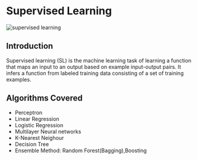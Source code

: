 # Supervised Learning

![supervised learning](https://user-images.githubusercontent.com/98184249/163839289-795bb2e2-98b7-426e-b96d-5de2e504fe82.png)

## Introduction

Supervised learning (SL) is the machine learning task of learning a function that maps an input to an output based on example input-output pairs.
It infers a function from labeled training data consisting of a set of training examples.

## Algorithms Covered

- Perceptron
- Linear Regression
- Logistic Regression
- Multilayer Neural networks
- K-Nearest Neighour
- Decision Tree
- Ensemble Method: Random Forest(Bagging),Boosting

 
